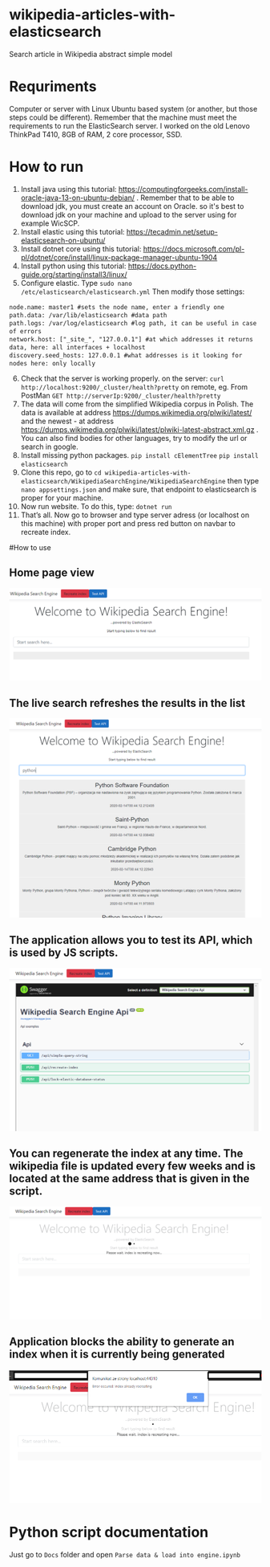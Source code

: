 # wikipedia-articles-with-elasticsearch
Search article in Wikipedia abstract simple model

# Requriments
Computer or server with Linux Ubuntu based system (or another, but those steps could be different). Remember that the machine must meet the requirements to run the ElasticSearch server. I worked on the old Lenovo ThinkPad T410, 8GB of RAM, 2 core processor, SSD.

# How to run
1.	Install java using this tutorial: https://computingforgeeks.com/install-oracle-java-13-on-ubuntu-debian/ . Remember that to be able to download jdk, you must create an account on Oracle. so it's best to download jdk on your machine and upload to the server using for example WicSCP.
2.	Install elastic using this tutorial: https://tecadmin.net/setup-elasticsearch-on-ubuntu/
3.	Install dotnet core using this tutorial: https://docs.microsoft.com/pl-pl/dotnet/core/install/linux-package-manager-ubuntu-1904
4.	Install python using this tutorial: https://docs.python-guide.org/starting/install3/linux/
5.	Configure elastic. Type
`sudo nano /etc/elasticsearch/elasticsearch.yml`
Then modify those settings:
```
node.name: master1 #sets the node name, enter a friendly one
path.data: /var/lib/elasticsearch #data path
path.logs: /var/log/elasticsearch #log path, it can be useful in case of errors
network.host: ["_site_", "127.0.0.1"] #at which addresses it returns data, here: all interfaces + localhost
discovery.seed_hosts: 127.0.0.1 #what addresses is it looking for nodes here: only locally
```
6.	Check that the server is working properly.
on the server:
`curl  http://localhost:9200/_cluster/health?pretty`
on remote, eg. From PostMan
`GET http://serverIp:9200/_cluster/health?pretty`
7.	The data will come from the simplified Wikipedia corpus in Polish. The data is available at address https://dumps.wikimedia.org/plwiki/latest/ and the newest - at address https://dumps.wikimedia.org/plwiki/latest/plwiki-latest-abstract.xml.gz  . You can also find bodies for other languages, try to modify the url or search in google.
8.	Install missing python packages.
`pip install cElementTree`
`pip install elasticsearch`
9.	 Clone this repo, go to 
`cd wikipedia-articles-with-elasticsearch/WikipediaSearchEngine/WikipediaSearchEngine`
then type
`nano appsettings.json`
and make sure, that endpoint to elasticsearch is proper for your machine.
10.	 Now run website. To do this, type:
`dotnet run`
11.	That’s all. Now go to browser and type server adress (or localhost on this machine) with proper port and press red button on navbar to recreate index.

#How to use

## Home page view
![01_Home.png](Images/01_Home.png)

## The live search refreshes the results in the list
![02_Searching.png](Images/02_Searching.png)

## The application allows you to test its API, which is used by JS scripts.
![03_TestApi.png](Images/03_TestApi.png)

## You can regenerate the index at any time. The wikipedia file is updated every few weeks and is located at the same address that is given in the script.
![04_IndexRecreating.png](Images/04_IndexRecreating.png)

## Application blocks the ability to generate an index when it is currently being generated
![05_ErrorIndexAlreadyRecreating.png](Images/05_ErrorIndexAlreadyRecreating.png)

# Python script documentation
Just go to `Docs` folder and open `Parse data & load into engine.ipynb`